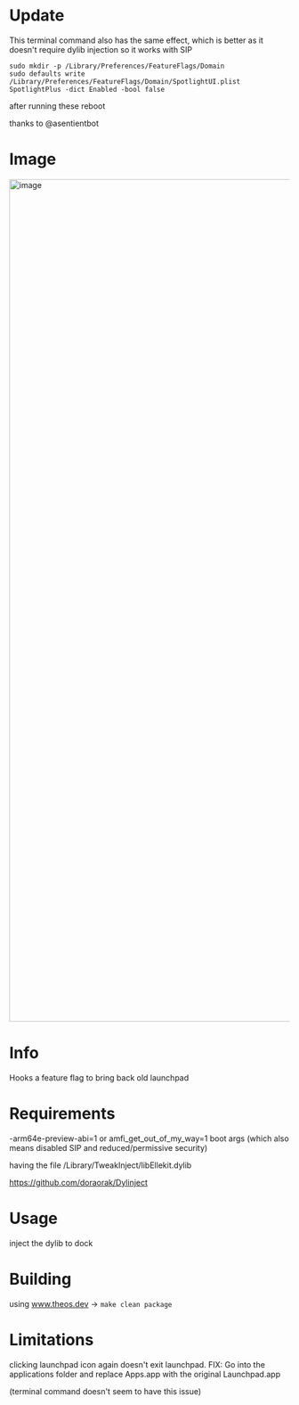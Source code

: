 # Update
This terminal command also has the same effect, which is better as it doesn't require dylib injection so it works with SIP

``` 
sudo mkdir -p /Library/Preferences/FeatureFlags/Domain
sudo defaults write /Library/Preferences/FeatureFlags/Domain/SpotlightUI.plist SpotlightPlus -dict Enabled -bool false
```

after running these reboot


thanks to @asentientbot



# Image
<img width="1512" alt="image" src="https://github.com/user-attachments/assets/79a33d39-59c9-4db2-8453-8f4acf447a7a" />

# Info 
Hooks a feature flag to bring back old launchpad

# Requirements
-arm64e-preview-abi=1 or amfi_get_out_of_my_way=1 boot args (which also means disabled SIP and reduced/permissive security)

having the file /Library/TweakInject/libEllekit.dylib 

https://github.com/doraorak/Dylinject

# Usage 
inject the dylib to dock

# Building
using www.theos.dev -> `make clean package`

# Limitations
clicking launchpad icon again doesn't exit launchpad.
FIX: Go into the applications folder and replace Apps.app with the original Launchpad.app

(terminal command doesn't seem to have this issue)


